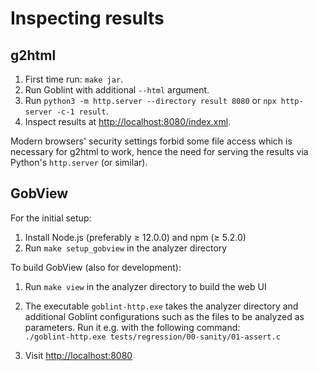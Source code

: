 # Inspecting results

## g2html
1. First time run: `make jar`.
2. Run Goblint with additional `--html` argument.
3. Run `python3 -m http.server --directory result 8080`
   or  `npx http-server -c-1 result`.
4. Inspect results at <http://localhost:8080/index.xml>.

Modern browsers' security settings forbid some file access which is necessary for g2html to work, hence the need for serving the results via Python's `http.server` (or similar).

## GobView

For the initial setup:

1. Install Node.js (preferably ≥ 12.0.0) and npm (≥ 5.2.0)
2. Run `make setup_gobview` in the analyzer directory

To build GobView (also for development):

1. Run `make view` in the analyzer directory to build the web UI
2. The executable `goblint-http.exe` takes the analyzer directory and additional Goblint configurations such as the files to be analyzed as parameters. Run it e.g. with the following command:\
`./goblint-http.exe tests/regression/00-sanity/01-assert.c`

3. Visit <http://localhost:8080>
